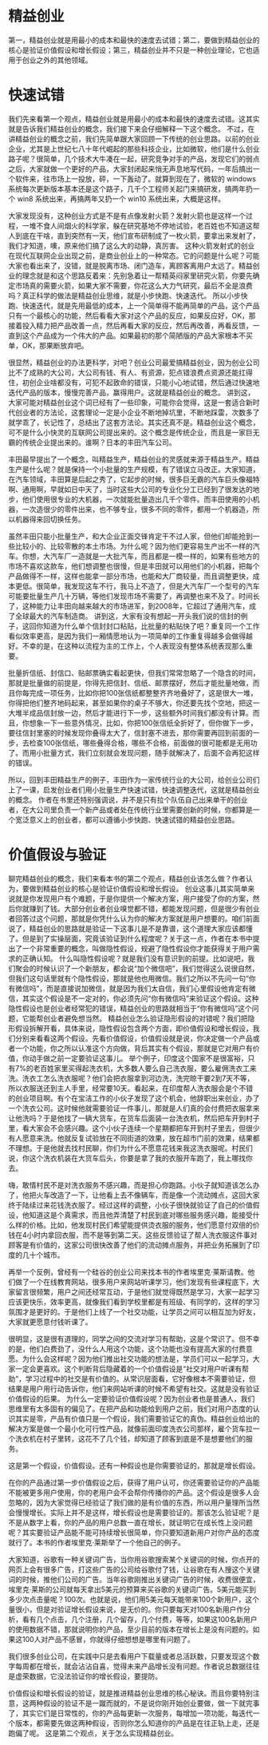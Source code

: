 # 精益创业

第一，精益创业就是用最小的成本和最快的速度去试错；第二，要做到精益创业的核心是验证价值假设和增长假设；第三，精益创业并不只是一种创业理论，它也适用于创业之外的其他领域。

# 快速试错

我们先来看第一个观点，精益创业就是用最小的成本和最快的速度去试错。这其实就是告诉我们精益创业的概念，我们接下来会仔细解释一下这个概念。
不过，在讲精益创业的概念之前，我们先简单跟大家回顾一下传统的创业思路。以前的创业企业，尤其是上世纪七八十年代崛起的那些科技企业，比如微软，他们是什么创业路子呢？很简单，几个技术大牛凑在一起，研究竞争对手的产品，发现它们的弱点之后，大家就做一个更好的产品，大家封闭起来悄无声息地写代码，一年后搞出一个软件来，往市场上一投放，砰，一下轰动了。就算到现在了，微软的 windows 系统每次更新版本基本还是这个路子，几千个工程师关起门来搞研发，搞两年扔一个 win8 系统出来，再搞两年又扔一个 win10 系统出来，大概是这样。

大家发现没有，这种创业方式是不是有点像发射火箭？发射火箭也是这样一个过程，一堆不食人间烟火的科学家，躲在研究基地不停地试验，老百姓也不知道这帮人到底在干啥，直到突然有一天，他们宣布研制成了一枚火箭，要拿出来发射了，我们才知道，噢，原来他们搞了这么大的动静，真厉害。
这种火箭发射式的创业在现代互联网企业出现之前，是商业创业上的一种常态。它的问题是什么呢？可能大家也看出来了，没错，就是脱离市场、闭门造车，离顾客离用户太远了。精益创业的理念就是和这个思路反着来：先别急着让一帮精英闷家里研究火箭，你要先确定市场真的需要火箭，如果大家不需要，你花这么大力气研究，最后不全是浪费吗？真正科学的做法是精益创业思维，就是小步快跑、快速迭代。
所以小步快跑、快速迭代，就是先用最低的成本，上一个简单得不能再简单的产品，这个产品只有一个最核心的功能，然后看看大家对这个产品的反应，如果反应好，OK，那接着投入精力把产品改善一点，然后再看大家的反应，然后再改善，再看反馈，一直到这个产品成为一个伟大的产品。如果最初的那个简陋版的产品大家根本不买单，OK，那果断放弃吧。

很显然，精益创业的办法更科学，对吧？创业公司最爱搞精益创业，因为创业公司比不了成熟的大公司，大公司有钱、有人、有资源，犯点错浪费点资源还能扛得住，初创企业啥都没有，可犯不起致命的错误，只能小心地试错，然后通过快速地迭代产品的版本，慢慢完善产品，赢得用户。这就是精益创业的概念。
讲到这，大家可能对精益创业这个词已经有了一些印象，可能你会觉得，这是一套适合新时代创业者的方法论，这套理论一定是小企业不断地掉坑里，不断地踩雷，次数多了就学乖了，长记性了，总结出了这套方法论。其实还真不是。精益创业这个概念，可不是什么小快灵的互联网公司提出来的。这个概念是传统企业，而且是一家巨无霸的传统企业提出来的。谁啊？日本的丰田汽车公司。

丰田最早提出了一个概念，叫精益生产，精益创业的灵感就来源于精益生产。精益生产是什么呢？就是保持一个小批量的生产规模，有了错误立马改正。大家知道，在汽车领域，丰田算是后起之秀了，它起步的时候，很多巨无霸的汽车巨头像福特啊、通用啊，早就如日中天了，当时这些大公司的专业化分工已经到了很发达的地步，他们使用很专业的大机器，一次就能批量造出几千个零件。而丰田使用的小机器，一次造很少的零件出来，也不够专业，很多不同的零件，都用一个机器造，所以机器得来回切换任务。

虽然丰田只能小批量生产，和大企业正面交锋肯定干不过人家，但他们却能抢到一些比较小的、比较零散的本土市场。为什么呢？因为他们更容易生产出不一样的汽车。你想，大汽车厂一造就是一大批汽车，而且都是一模一样的，如果有些地方的市场不喜欢这款车，他们想调整也很慢，但是丰田就可以用他们的小机器，把每个产品做得不一样，这样也能拿一部分市场，也能和大厂商较量，而且调整更快，成本更低。很简单，我发现这车不行，我马上不造了，但是大汽车厂一个型号的汽车可能要批量生产几十万辆，等他们发现市场不需要了，再调整也来不及了。时间长了，这种能力让丰田向越来越大的市场进军，到2008年，它超过了通用汽车，成了全球最大的汽车制造商。
讲到这，大家有没有想起一开头我们说的信封的例子，这回你知道为什么单个信封封口粘贴，比批量的粘贴快了吧？重复同一个工作看似效率更高，是因为我们一厢情愿地认为一项简单的工作重复得越多会做得越好。不幸的是，在这种以流程为主的工作上，个人表现没有整体系统表现那么重要。

批量折信纸、封信口、贴邮票确实看起更快，但我们常常忽略了一个隐含的时间，那就是批量做的前提是，你得先把信封、信纸、邮票摆好，然后才能批量地做，而且你每完成一项任务，比如你把100张信纸都整整齐齐地叠好了，这是很大一堆，你得把他们整齐地码起来，甚至如果你的桌子不够大，你还要先找个空地，把这一大堆半成品信封放一边，然后才能进行下一步，这些额外时间我们都没有计算。而且，你想象一下一些意外情况，比如，你把100张信纸全折好了，但你做下一步，要往信封里塞的时候发现你叠得太大了，信封塞不进去，那你需要再回到前面的一步，去检查100张信纸，哪些叠得合格，哪些不合格，前面做的很可能都是无用功了。而用小批量方式，我们立刻就会发现问题，随手就解决了，后面不会再犯这样的错误。

所以，回到丰田精益生产的例子，丰田作为一家传统行业的大公司，给创业公司们上了一课，启发创业者们用小批量生产快速试错，快速调整迭代，这就是精益创业的概念。
作者在书里还特别强调说，并不是只有拉个队伍自己出来单干的创业者，在大公司里负责一个新产品或者处在传统行业里需要创新的时候，你都算是一个宽泛意义上的创业者，都可以遵循小步快跑、快速试错的精益创业思路。

# 价值假设与验证

聊完精益创业的概念，我们来看本书的第二个观点，精益创业该怎么做？作者认为，要做到精益创业的核心是验证价值假设和增长假设。
创业这事儿其实简单来说就是你发现用户有个难题，于是你提供一个解决方案，用户接受了你的方案，然后你就赚到了钱。大部分创业者创业嗅觉都不错，都能发现问题，但是很少有创业者回答过这个问题，那就是你凭什么认为你的解决方案就是用户想要的。咱们前面说了，精益创业的思路就是验证一下这事儿是不是靠谱，这个道理大家应该都懂了。但是到了实操层面，究竟该验证到什么程度呢？关于这一点，作者在本书中提出了一个非常重要的概念，叫做隐性假设，规避了隐性假设你才能获得关于用户需求的正确认知。
什么叫隐性假设呢？就是我们没有意识到的前提。比如说吧，我们聚会的时候认识了一个新朋友，都会说“加个微信吧”，我们觉得这么说很自然，但我们这句话里就有个隐性假设，那就是他也用微信。我们之所以不先问一句“你有微信吗”，而是直接说加微信，就是因为我们太自信，我们心里假设他肯定有微信，其实这个假设是不一定对的，你必须先问“你有微信吗”来验证这个假设。这种隐性假设也是创业者经常犯的错误，精益创业的思路就相当于“你有微信吗”这个问题，它能帮创业者避免想当然。
精益创业怎么验证隐形假设的对错呢？我们把隐形假设拆解开看，具体来说，隐性假设包含两个方面，即价值假设和增长假设，我们分别来看看这两个假设。先看价值假设，价值假设就是说，你决定做一个产品或者一个功能，你之所以认准这个方向做，背后其实有个假设，那就是它对用户有价值，你动手做之前一定要验证这事儿。
举个例子，印度这个国家不是很富裕，只有7%的老百姓家里买得起洗衣机，大多数人要么自己洗衣服，要么雇佣洗衣工来洗。洗衣工怎么洗衣服呢？他们会把衣服拿到河边洗，洗完晾干要2到7天不等，所以衣服送还到主人手里，经常要10天。看起来，在印度帮人洗衣服会是个不错的创业项目啊。有个在宝洁工作的小伙子发现了这个机会，他辞职出来创业，办了一个洗衣公司。这时候他就需要验证一件事儿，那就是人们真的会付费把衣服拿来让他洗吗？于是他找了一辆大货车，在货车后面装一台洗衣机，然后把车开到村子里，看大家会不会感兴趣。这个小伙子连续一个星期都把车开到村子里去，但很少有人愿意来洗。他就反复试验放在不同街道的效果，放在超市门前的效果，结果都不理想。于是他就去找村民聊，你们为什么不愿意花钱来我这洗衣服呢。村民们说，你这个洗衣机装在大货车后头，你要是拿了我的衣服开车跑了，我上哪找你去。

嗨，敢情村民不是对洗衣服务不感兴趣，而是担心你跑路。小伙子就知道该怎么办了，他把火车改造了一下，让他看上去不像辆车，而是像一个流动摊点，这回大家终于陆续过来花钱洗衣服了。经过这样的调整，小伙子很快就验证了自己的价值假设，他知道这是个真需求，而且他弄清楚了村民到底对哪些服务感兴趣，能接受什么样的价格。比如，他发现村民们希望能提供烫衣服的服务，他们愿意付双倍的价钱在4小时内拿回衣服，而不是等到第二天。这些反馈验证了帮人洗衣服这件事对顾客是有价值的，这家公司很快改善了他们的流动摊点服务，并把业务拓展到了印度的几十个城市。

再举一个反例，曾经有一个硅谷的创业公司来找本书的作者埃里克·莱斯请教。他们做了一个在线教育网站，很多用户来网站听课学习，他们发现有些课程底下，大家留言很频繁，用户之间还经常互动，于是他们就觉得既然是学习，大家一起学习应该更快乐，效率更高，就像我们看到学校里都是有班级、有同学的，这样的学习氛围才是更好的。于是他们上线了一个社交功能，让学员之间可以相互加为好友，大家就更愿意付钱听课了。

很明显，这是很有道理的，同学之间的交流对学习有帮助，这是个常识了。但不幸的是，他们白费劲了，没什么人用这个功能，这个功能也没有提高大家的付费意愿。为什么会这样呢？因为他们推出社交功能的想法是，学员们可以一起学习，大家一定会更喜欢。这个判断背后隐藏着的一个价值假设是“社交对用户听课有帮助”，学习过程中的社交是有价值的。从常识层面看，它好像根本不需要验证，但结果是用户用行动告诉你，他们来网站听课的时候不希望有社交。这就是没有验证价值假设的后果。
为什么一定要验证价值假设呢？因为创业者也是普通人，我们思维里有太多固有的偏见了。在把产品和功能给到用户之前，我们对用户态度的认识其实是零，产品有价值只是一个假设，我们需要验证它的真伪。精益创业给出的解决方案是做一个最小化可行性产品，就像前面印度洗衣公司那样，雇个货车拉一个洗衣机在村子里转，这花不了几个钱，却知道了顾客到底是不是想要他们的服务。

这是第一个假设，价值假设。还有一种假设也是你需要验证的，那就是增长假设。

在你的产品通过第一步价值假设之后，获得了用户认可，你还需要验证你的产品能不能被更多用户使用，你的老用户会不会帮你传播你的产品。这个假设是很多人会忽略的，因为大家觉得已经验证了我们做的是有价值的东西，所以用户量理所当然会慢慢增长。实际上并不是这样，增长假设也是需要验证的。那该怎么验证呢？是不是从数字上看，你的产品的用户总数一直在增长，就证明它在成长性上没问题呢？其实要验证产品能不能可持续增长很简单，你只要知道新用户对你产品的态度就行了。本书的作者埃里克·莱斯举了一个他自己的例子。

大家知道，谷歌有一种关键词广告，当你用谷歌搜索某个关键词的时候，你点开的网页上会有很多广告，打这些广告的公司给谷歌付了钱，让谷歌在有人搜这个关键词的时候，推他们公司的广告。当年谷歌刚推出关键词广告的时候，收费很便宜，埃里克·莱斯的公司就每天拿出5美元的预算来买谷歌的关键词广告。5美元能买到多少次点击量呢？100次。也就是说，他们用5美元每天能带来100个新用户，这个量很小，但是对验证增长假设来说，是无价的。你只要每天对100名新用户作分析，看有几个点击，几个注册，几个留存，几个付费，等等，如果这100名新用户的使用数据不错，那就说明你的产品，至少目前的版本在增长上是没有问题的。如果这100人对产品不感冒，你就得仔细想想是哪里有问题了。

我们很多创业公司，在实践中只是去看用户下载量或者总活跃数，只要发现这个数字每周都在增长，就会沾沾自喜，觉得未来产品增长没有问题。作者说总数据往往是虚荣数据，它没法验证你的增长假设，要提防。

价值假设和增长假设的验证，就是推进精益创业思维的核心秘诀。而且你要特别注意，这两种假设的验证不是一蹴而就的，不是说你刚开始创业要做，做一下就完事了，其实它们是日常性的，你的产品每更新一次服务，每增加一项功能，每迭代一个版本，都需要先做这两种假设，否则你怎么知道你的产品是在往正轨上走，还是跑偏了呢。
这是第二个观点，关于怎么实现精益创业。


